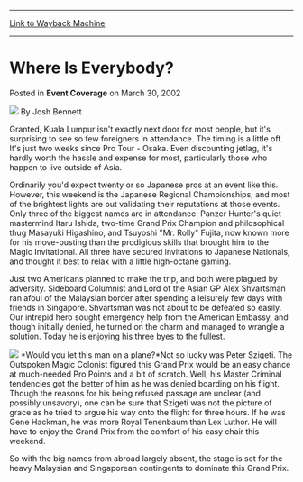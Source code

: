 
---
[Link to Wayback Machine](https://web.archive.org/web/20201202041737/https://magic.wizards.com/en/articles/archive/event-coverage/where-everybody-2002-03-30)

[_metadata_:author]:- "Josh Bennett"
[_metadata_:description]:- "Granted, Kuala Lumpur isn't exactly next door for most people, but it's surprising to see so few foreigners in attendance. The timing is a little off. It's just two weeks since Pro Tour - Osaka. Even discounting jetlag, it's hardly worth the hassle and expense for most, particularly those who happen to live outside of Asia."
[_metadata_:generator]:- "Drupal 7 (http://drupal.org)"
[_metadata_:node]:- "595626"
[_metadata_:publish_date]:- "2002-03-30"
[_metadata_:source]:- "div-main-content"
[_metadata_:title]:- "Where Is Everybody?"
[_metadata_:wayback_capture_timestamp]:- "2020-12-02 04:17:37"
[_metadata_:wayback_raw_url]:- "https://web.archive.org/web/20201202041737id_/https://magic.wizards.com/en/articles/archive/event-coverage/where-everybody-2002-03-30"
[_metadata_:wayback_url]:- "https://magic.wizards.com/en/articles/archive/event-coverage/where-everybody-2002-03-30"
---


Where Is Everybody?
===================



 Posted in **Event Coverage**
 on March 30, 2002 






![](https://media.magic.wizards.com/styles/auth_small/public/images/person/authorpic_joshbennett.jpg)
By Josh Bennett











Granted, Kuala Lumpur isn't exactly next door for most people, but it's surprising to see so few foreigners in attendance. The timing is a little off. It's just two weeks since Pro Tour - Osaka. Even discounting jetlag, it's hardly worth the hassle and expense for most, particularly those who happen to live outside of Asia.

Ordinarily you'd expect twenty or so Japanese pros at an event like this. However, this weekend is the Japanese Regional Championships, and most of the brightest lights are out validating their reputations at those events. Only three of the biggest names are in attendance: Panzer Hunter's quiet mastermind Itaru Ishida, two-time Grand Prix Champion and philosophical thug Masayuki Higashino, and Tsuyoshi "Mr. Rolly" Fujita, now known more for his move-busting than the prodigious skills that brought him to the Magic Invitational. All three have secured invitations to Japanese Nationals, and thought it best to relax with a little high-octane gaming.

Just two Americans planned to make the trip, and both were plagued by adversity. Sideboard Columnist and Lord of the Asian GP Alex Shvartsman ran afoul of the Malaysian border after spending a leisurely few days with friends in Singapore. Shvartsman was not about to be defeated so easily. Our intrepid hero sought emergency help from the American Embassy, and though initially denied, he turned on the charm and managed to wrangle a solution. Today he is enjoying his three byes to the fullest.

![](https://media.magic.wizards.com/image_legacy_migration/sideboard/images/GPHOU02/a963.jpg) *Would you let this man on a plane?*Not so lucky was Peter Szigeti. The Outspoken Magic Colonist figured this Grand Prix would be an easy chance at much-needed Pro Points and a bit of scratch. Well, his Master Criminal tendencies got the better of him as he was denied boarding on his flight. Though the reasons for his being refused passage are unclear (and possibly unsavory), one can be sure that Szigeti was not the picture of grace as he tried to argue his way onto the flight for three hours. If he was Gene Hackman, he was more Royal Tenenbaum than Lex Luthor. He will have to enjoy the Grand Prix from the comfort of his easy chair this weekend.

So with the big names from abroad largely absent, the stage is set for the heavy Malaysian and Singaporean contingents to dominate this Grand Prix.







